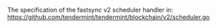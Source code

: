 The specification of the fastsync v2 scheduler handler in:
 https://github.com/tendermint/tendermint/blockchain/v2/scheduler.go


